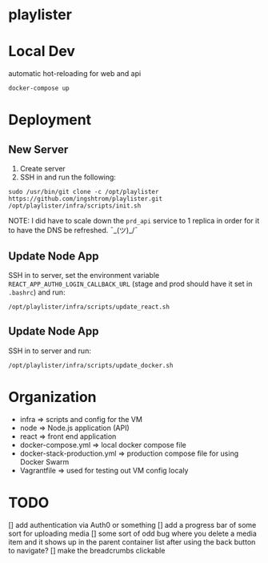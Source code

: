 # playlister

# Local Dev

automatic hot-reloading for web and api

```
docker-compose up
```

# Deployment

## New Server

1. Create server
2. SSH in and run the following:
```
sudo /usr/bin/git clone -c /opt/playlister https://github.com/ingshtrom/playlister.git
/opt/playlister/infra/scripts/init.sh
```

NOTE: I did have to scale down the `prd_api` service to 1 replica in order for it to have the DNS be refreshed. ¯\_(ツ)_/¯

## Update Node App

SSH in to server, set the environment variable `REACT_APP_AUTH0_LOGIN_CALLBACK_URL` (stage and prod should have it set in `.bashrc`) and run:
```
/opt/playlister/infra/scripts/update_react.sh
```

## Update Node App

SSH in to server and run:
```
/opt/playlister/infra/scripts/update_docker.sh
```

# Organization

- infra                       => scripts and config for the VM
- node                        => Node.js application (API)
- react                       => front end application
- docker-compose.yml          => local docker compose file
- docker-stack-production.yml => production compose file for using Docker Swarm
- Vagrantfile                 => used for testing out VM config localy


# TODO
[] add authentication via Auth0 or something
[] add a progress bar of some sort for uploading media
[] some sort of odd bug where you delete a media item and it shows up in the parent container list after using the back button to navigate?
[] make the breadcrumbs clickable
